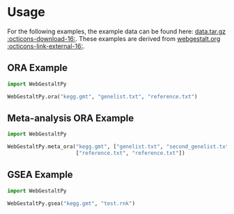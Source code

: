 # Usage

For the following examples, the example data can be found here: [data.tar.gz :octicons-download-16:](../data.tar.gz). These examples are derived from <a href="https://www.webgestalt.org/" target="_blank">webgestalt.org :octicons-link-external-16:</a>.


## ORA Example

```python title="ora_test.py"
import WebGestaltPy

WebGestaltPy.ora("kegg.gmt", "genelist.txt", "reference.txt")
```

## Meta-analysis ORA Example


```python title="meta_ora_test.py"
import WebGestaltPy

WebGestaltPy.meta_ora("kegg.gmt", ["genelist.txt", "second_genelist.txt"],
                      ["reference.txt", "reference.txt"])
```

## GSEA Example

```python title="ora_test.py"
import WebGestaltPy

WebGestaltPy.gsea("kegg.gmt", "test.rnk")
```
